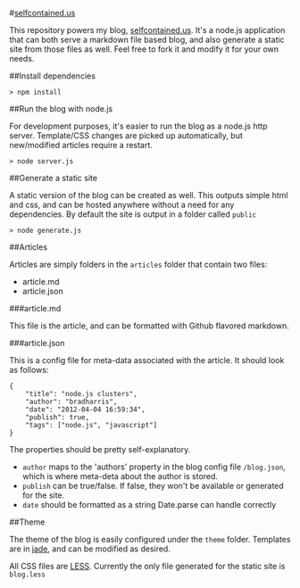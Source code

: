 #[selfcontained.us][]

This repository powers my blog, [selfcontained.us][].  It's a node.js application that can both serve a markdown file based blog, and also generate a static site from those files as well.  Feel free to fork it and modify it for your own needs.

##Install dependencies

```
> npm install
```

##Run the blog with node.js

For development purposes, it's easier to run the blog as a node.js http server.  Template/CSS changes are picked up automatically, but new/modified articles require a restart.

```
> node server.js
```

##Generate a static site

A static version of the blog can be created as well.  This outputs simple html and css, and can be hosted anywhere without a need for any dependencies.  By default the site is output in a folder called ```public```

```
> node generate.js
```

##Articles

Articles are simply folders in the ```articles``` folder that contain two files:

+	article.md
+	article.json

###article.md

This file is the article, and can be formatted with Github flavored markdown.

###article.json

This is a config file for meta-data associated with the article.  It should look as follows:

```
{
	"title": "node.js clusters",
	"author": "bradharris",
	"date": "2012-04-04 16:59:34",
	"publish": true,
	"tags": ["node.js", "javascript"]
}
```
The properties should be pretty self-explanatory.

+	```author``` maps to the 'authors' property in the blog config file ```/blog.json```, which is where meta-deta about the author is stored.
+	```publish``` can be true/false.  If false, they won't be available or generated for the site.
+	```date``` should be formatted as a string Date.parse can handle correctly

##Theme

The theme of the blog is easily configured under the ```theme``` folder.  Templates are in [jade][], and can be modified as desired.

All CSS files are [LESS][].  Currently the only file generated for the static site is ```blog.less```


[selfcontained.us]: http://selfcontained.us
[jade]: http://jade-lang.com
[LESS]: http://lesscss.org

